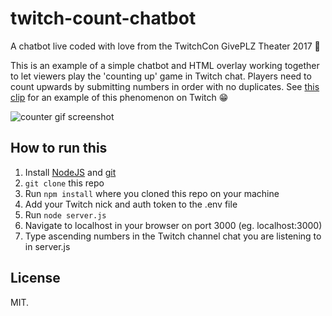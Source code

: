 # twitch-count-chatbot

A chatbot live coded with love from the TwitchCon GivePLZ Theater 2017 💜

This is an example of a simple chatbot and HTML overlay working together to let viewers play the 'counting up' game in Twitch chat. Players need to count upwards by submitting numbers in order with no duplicates. See [this clip](https://www.youtube.com/watch?v=6TmW0ycjKPs) for an example of this phenomenon on Twitch 😁

![counter gif screenshot](counter.gif)


## How to run this

1. Install [NodeJS](https://nodejs.org) and [git](https://git-scm.com/)
2. `git clone` this repo
3. Run `npm install` where you cloned this repo  on your machine
4. Add your Twitch nick and auth token to the .env file
5. Run `node server.js`
6. Navigate to localhost in your browser on port 3000 (eg. localhost:3000)
7. Type ascending numbers in the Twitch channel chat you are listening to in server.js

## License

MIT.